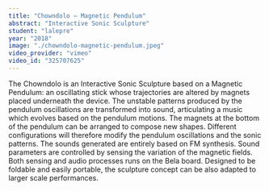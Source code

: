 ```yaml
---
title: "Chowndolo – Magnetic Pendulum"
abstract: "Interactive Sonic Sculpture"
student: "lalepre"
year: "2018"
image: "./chowndolo-magnetic-pendulum.jpeg"
video_provider: "vimeo"
video_id: "325707625"
---
```

The Chowndolo is an Interactive Sonic Sculpture based on a Magnetic Pendulum: an oscillating stick whose trajectories are altered by magnets placed underneath the device.
The unstable patterns produced by the pendulum oscillations are transformed into sound, articulating a music which evolves based on the pendulum motions.
The magnets at the bottom of the pendulum can be arranged to compose new shapes. Different configurations will therefore modify the pendulum oscillations and the sonic patterns.
The sounds generated are entirely based on FM synthesis. Sound parameters are controlled by sensing the variation of the magnetic fields. Both sensing and audio processes runs on the Bela board.
Designed to be foldable and easily portable, the sculpture concept can be also adapted to larger scale performances.